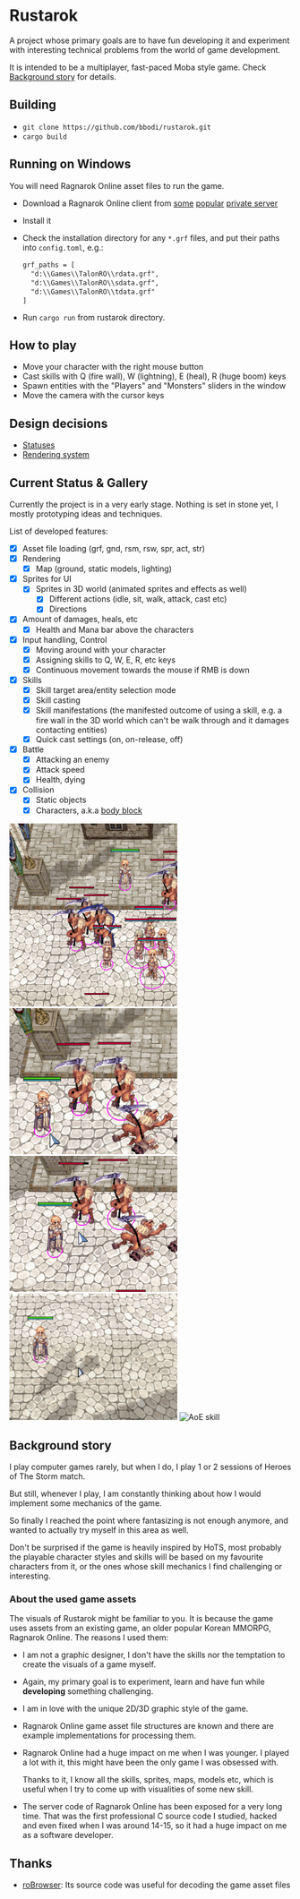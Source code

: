 # Rustarok

A project whose primary goals are to have fun developing it and experiment with interesting technical problems from the world of game development.

It is intended to be a multiplayer, fast-paced Moba style game. Check [Background story](#background-story) for details.

## Building

- ``git clone https://github.com/bbodi/rustarok.git``
- ``cargo build``

## Running on Windows
You will need Ragnarok Online asset files to run the game.

- Download a Ragnarok Online client from [some](https://talonro.com/) [popular](http://playdreamerro.com/) [private server](https://topg.org/ragnarok-private-servers/)

- Install it

- Check the installation directory for any ``*.grf`` files, and put their paths into ``config.toml``, e.g.:
  ```
  grf_paths = [
    "d:\\Games\\TalonRO\\rdata.grf",
    "d:\\Games\\TalonRO\\sdata.grf",
    "d:\\Games\\TalonRO\\tdata.grf"
  ]
  ```
  
- Run ``cargo run`` from rustarok directory.

## How to play

- Move your character with the right mouse button
- Cast skills with Q (fire wall), W (lightning), E (heal), R (huge boom) keys
- Spawn entities with the "Players" and "Monsters" sliders in the window
- Move the camera with the cursor keys

## Design decisions
- [Statuses](https://github.com/bbodi/rustarok/issues/1)
- [Rendering system](https://github.com/bbodi/rustarok/issues/4)

## Current Status & Gallery

Currently the project is in a very early stage. Nothing is set in stone yet, I mostly prototyping ideas and techniques.


List of developed features:

- [x] Asset file loading (grf, gnd, rsm, rsw, spr, act, str)
- [x] Rendering
  - [x] Map (ground, static models, lighting)
- [x] Sprites for UI
  - [x] Sprites in 3D world (animated sprites and effects as well)
    - [x] Different actions (idle, sit, walk, attack, cast etc)
    - [x] Directions
- [x] Amount of damages, heals, etc
  - [x] Health and Mana bar above the characters
- [x] Input handling, Control
  - [x] Moving around with your character
  - [x] Assigning skills to Q, W, E, R, etc keys
  - [x] Continuous movement towards the mouse if RMB is down
- [x] Skills
  - [x] Skill target area/entity selection mode
  - [x] Skill casting
  - [x] Skill manifestations (the manifested outcome of using a skill, e.g. a fire wall in the 3D world which can't be walk through and it damages contacting entities)
  - [x] Quick cast settings (on, on-release, off)
- [x] Battle
  - [x] Attacking an enemy 
  - [x] Attack speed
  - [x] Health, dying
- [x] Collision
  - [x] Static objects
  - [x] Characters, a.k.a [body block](https://www.youtube.com/watch?v=nk2O6YsCWwI)

<p float="left">
<img width="300" src="readme_assets/body_blocking.gif" title="Body blocking">
<img width="300" src="readme_assets/normal_aspd.gif" title="Normal attack">
<img width="300" src="readme_assets/quick_aspd.gif" title="Quick attack">
<img width="300" src="readme_assets/heal.gif" title="Heal">
<img width="300" src="readme_assets/aoe.gif" title="AoE skill">
</p>

## Background story

I play computer games rarely, but when I do, I play 1 or 2 sessions of Heroes of The Storm match. 

But still, whenever I play, I am constantly thinking about how I would implement some mechanics of the game. 

So finally I reached the point where fantasizing is not enough anymore, and wanted to actually try myself in this area as well. 

Don't be surprised if the game is heavily inspired by HoTS, most probably the playable character styles and skills will be based on my favourite characters from it, or the ones whose skill mechanics I find challenging or interesting.

### About the used game assets

The visuals of Rustarok might be familiar to you. It is because the game uses assets from an existing game, an older popular Korean MMORPG, Ragnarok Online. The reasons I used them:

- I am not a graphic designer, I don't have the skills nor the temptation to create the visuals of a game myself.

- Again, my primary goal is to experiment, learn and have fun while **developing** something challenging.

- I am in love with the unique 2D/3D graphic style of the game.

- Ragnarok Online game asset file structures are known and there are example implementations for processing them.

- Ragnarok Online had a huge impact on me when I was younger. I played a lot with it, this might have been the only game I was obsessed with.

  Thanks to it, I know all the skills, sprites, maps, models etc, which is useful when I try to come up with visualities of some new skill.

- The server code of Ragnarok Online has been exposed for a very long time. That was the first professional C source code I studied, hacked and even fixed when I was around 14-15, so it had a huge impact on me as a software developer.

## Thanks

- [roBrowser](https://github.com/vthibault/roBrowser/): Its source code was useful for decoding the game asset files
